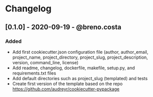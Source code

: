 # Changelog

## [0.1.0] - 2020-09-19 - @breno.costa

### Added

* Add first cookiecutter.json configuration file (author, author_email, project_name, project_directory, project_slug, project_description, version, command_line, license)
* Add readme, changelog, dockerfile, makefile, setup.py, and requirements.txt files
* Add default directories such as project_slug (templated) and tests
* Create first version of the template based on the repo https://github.com/audreyr/cookiecutter-pypackage
